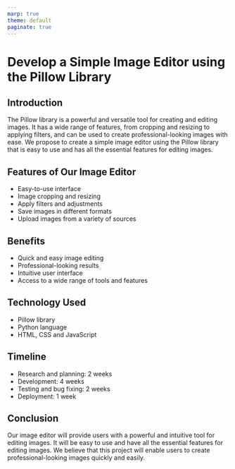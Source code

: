 ```yaml
---
marp: true
theme: default
paginate: true
---
```

# Develop a Simple Image Editor using the Pillow Library 

## Introduction 

The Pillow library is a powerful and versatile tool for creating and editing images. It has a wide range of features, from cropping and resizing to applying filters, and can be used to create professional-looking images with ease. We propose to create a simple image editor using the Pillow library that is easy to use and has all the essential features for editing images. 

## Features of Our Image Editor 

- Easy-to-use interface 
- Image cropping and resizing 
- Apply filters and adjustments 
- Save images in different formats 
- Upload images from a variety of sources 

## Benefits 

- Quick and easy image editing 
- Professional-looking results 
- Intuitive user interface 
- Access to a wide range of tools and features 

## Technology Used 

- Pillow library 
- Python language 
- HTML, CSS and JavaScript 

## Timeline 

- Research and planning: 2 weeks 
- Development: 4 weeks 
- Testing and bug fixing: 2 weeks 
- Deployment: 1 week 

## Conclusion 

Our image editor will provide users with a powerful and intuitive tool for editing images. It will be easy to use and have all the essential features for editing images. We believe that this project will enable users to create professional-looking images quickly and easily.
  